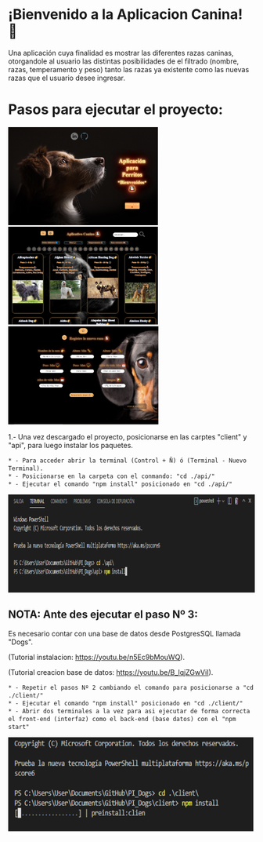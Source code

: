# ¡Bienvenido a la Aplicacion Canina! 🐶

Una aplicación cuya finalidad es mostrar las diferentes razas caninas, otorgandole al 
usuario las distintas posibilidades de el filtrado (nombre, razas, temperamento y peso) tanto las razas ya existente como
las nuevas razas que el usuario desee ingresar.

# Pasos para ejecutar el proyecto:
<p align="left">
  <img height="200" src="./portada.png" />
  <img height="200" src="./portada2.png" />
  <img height="200" src="./portada3.png" />
</p>

1.- Una vez descargado el proyecto, posicionarse en las carptes "client" y "api", para luego instalar los paquetes.

    * - Para acceder abrir la terminal (Control + Ñ) ó (Terminal - Nuevo Terminal).
    * - Posicionarse en la carpeta con el conmando: "cd ./api/"
    * - Ejecutar el comando "npm install" posicionado en "cd ./api/" 
    
<p align="center">
  <img height="200" src="./1.png" />
</p>

##  NOTA: Ante des ejecutar el paso Nº 3:
Es necesario contar con una base de datos desde PostgresSQL llamada "Dogs".

(Tutorial instalacion: https://youtu.be/n5Ec9bMouWQ).

(Tutorial creacion base de datos: https://youtu.be/B_lqjZGwViI).

    * - Repetir el pasos Nº 2 cambiando el comando para posicionarse a "cd ./client/" 
    * - Ejecutar el comando "npm install" posicionado en "cd ./client/"
    * - Abrir dos terminales a la vez para asi ejecutar de forma correcta el front-end (interfaz) como el back-end (base datos) con el "npm start" 
<p align="center">
  <img height="200" src="./2.png" />
</p>
